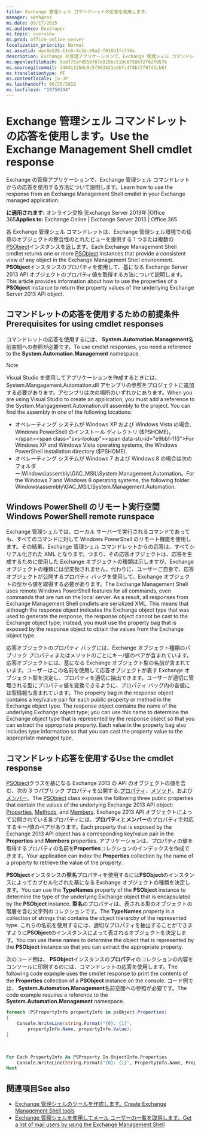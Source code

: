 ```yaml
---
title: Exchange 管理シェル コマンドレットの応答を使用します。
manager: sethgros
ms.date: 09/17/2015
ms.audience: Developer
ms.topic: overview
ms.prod: office-online-server
localization_priority: Normal
ms.assetid: dac8e526-11c6-4c2e-b9a2-f016b1fc738a
description: Exchange の管理アプリケーションで、Exchange 管理シェル コマンドレットからの応答を使用する方法について説明します。
ms.openlocfilehash: 5edf75afd556f67e815bc519c87586f2f62f057b
ms.sourcegitcommit: 34041125dc8c5f993b21cebfc4f8b72f0fd2cb6f
ms.translationtype: MT
ms.contentlocale: ja-JP
ms.lasthandoff: 06/25/2018
ms.locfileid: "19759194"
---
```

# <a name="use-the-exchange-management-shell-cmdlet-response"></a><span data-ttu-id="e9bbf-103">Exchange 管理シェル コマンドレットの応答を使用します。</span><span class="sxs-lookup"><span data-stu-id="e9bbf-103">Use the Exchange Management Shell cmdlet response</span></span>

<span data-ttu-id="e9bbf-104">Exchange の管理アプリケーションで、Exchange 管理シェル コマンドレットからの応答を使用する方法について説明します。</span><span class="sxs-lookup"><span data-stu-id="e9bbf-104">Learn how to use the response from an Exchange Management Shell cmdlet in your Exchange managed application.</span></span>
  
<span data-ttu-id="e9bbf-105">**に適用されます:** オンライン交換 |Exchange Server 2013年 |Office 365</span><span class="sxs-lookup"><span data-stu-id="e9bbf-105">**Applies to:** Exchange Online | Exchange Server 2013 | Office 365</span></span>
  
<span data-ttu-id="e9bbf-106">各 Exchange 管理シェル コマンドレットは、Exchange 管理シェル環境での任意のオブジェクトの整合性のとれたビューを提供する 1 つまたは複数の[PSObject](http://msdn.microsoft.com/en-us/library/system.management.automation.psobject%28VS.85%29.aspx)インスタンスを返します。</span><span class="sxs-lookup"><span data-stu-id="e9bbf-106">Each Exchange Management Shell cmdlet returns one or more [PSObject](http://msdn.microsoft.com/en-us/library/system.management.automation.psobject%28VS.85%29.aspx) instances that provide a consistent view of any object in the Exchange Management Shell environment.</span></span> <span data-ttu-id="e9bbf-107">**PSObject**インスタンスのプロパティを使用して、基になる Exchange Server 2013 API オブジェクトのプロパティ値を取得する方法について説明します。</span><span class="sxs-lookup"><span data-stu-id="e9bbf-107">This article provides information about how to use the properties of a **PSObject** instance to return the property values of the underlying Exchange Server 2013 API object.</span></span> 
  
## <a name="prerequisites-for-using-cmdlet-responses"></a><span data-ttu-id="e9bbf-108">コマンドレットの応答を使用するための前提条件</span><span class="sxs-lookup"><span data-stu-id="e9bbf-108">Prerequisites for using cmdlet responses</span></span>
<span data-ttu-id="e9bbf-109"><a name="prerequisites_bk"> </a></span><span class="sxs-lookup"><span data-stu-id="e9bbf-109"></span></span>

<span data-ttu-id="e9bbf-110">コマンドレットの応答を使用するには、 **System.Automation.Management**名前空間への参照が必要です。</span><span class="sxs-lookup"><span data-stu-id="e9bbf-110">To use cmdlet responses, you need a reference to the **System.Automation.Management** namespace.</span></span> 
  
> [!NOTE]
>  <span data-ttu-id="e9bbf-p102">Visual Studio を使用してアプリケーションを作成するときには、System.Mangagement.Automation.dll アセンブリの参照をプロジェクトに追加する必要があります。アセンブリは次の場所のいずれかにあります。</span><span class="sxs-lookup"><span data-stu-id="e9bbf-p102">When you are using Visual Studio to create an application, you must add a reference to the System.Mangagement.Automation.dll assembly to the project. You can find the assembly in one of the following locations:</span></span> 
> - <span data-ttu-id="e9bbf-113">オペレーティング システムが Windows XP および Windows Vista の場合、Windows PowerShell のインストール ディレクトリ ($PSHOME)。</span><span class="sxs-lookup"><span data-stu-id="e9bbf-113">For Windows XP and Windows Vista operating systems, the Windows PowerShell installation directory ($PSHOME).</span></span> 
> - <span data-ttu-id="e9bbf-114">オペレーティング システムが Windows 7 および Windows 8 の場合は次のフォルダー:Windows\assembly\GAC_MSIL\System.Management.Automation。</span><span class="sxs-lookup"><span data-stu-id="e9bbf-114">For the Windows 7 and Windows 8 operating systems, the following folder: Windows\assembly\GAC_MSIL\System.Management.Automation.</span></span> 
  
## <a name="windows-powershell-remote-runspace"></a><span data-ttu-id="e9bbf-115">Windows PowerShell のリモート実行空間</span><span class="sxs-lookup"><span data-stu-id="e9bbf-115">Windows PowerShell remote runspace</span></span>
<span data-ttu-id="e9bbf-116"><a name="usingremoterunspace_bk"> </a></span><span class="sxs-lookup"><span data-stu-id="e9bbf-116"></span></span>

<span data-ttu-id="e9bbf-p103">Exchange 管理シェルでは、ローカル サーバーで実行されるコマンドであっても、すべてのコマンドに対して Windows PowerShell のリモート機能を使用します。その結果、Exchange 管理シェル コマンドレットからの応答は、すべてシリアル化された XML となります。つまり、その応答オブジェクトは、応答を生成するために使用した Exchange オブジェクトの種類は示しますが、Exchange オブジェクトの種類には型変換されません。代わりに、ユーザーご自身で、応答オブジェクトが公開するプロパティ バッグを使用して、Exchange オブジェクトの型から値を取得する必要があります。</span><span class="sxs-lookup"><span data-stu-id="e9bbf-p103">The Exchange Management Shell uses remote Windows PowerShell features for all commands, even commands that are run on the local server. As a result, all responses from Exchange Management Shell cmdlets are serialized XML. This means that although the response object indicates the Exchange object type that was used to generate the response, the response object cannot be cast to the Exchange object type; instead, you must use the property bag that is exposed by the response object to obtain the values from the Exchange object type.</span></span>
  
<span data-ttu-id="e9bbf-p104">応答オブジェクトのプロパティ バッグには、Exchange オブジェクト種類のパブリック プロパティまたはメソッドのごとにキー/値のペアが含まれています。応答オブジェクトには、基になる Exchange オブジェクト型の名前が含まれています。ユーザーはこの名前を使用して応答オブジェクトが表す Exchange オブジェクト型を決定し、プロパティを適切に抽出できます。ユーザーが適切に管理される型にプロパティ値を変換できるように、プロパティ バッグ内の各値には型情報も含まれています。</span><span class="sxs-lookup"><span data-stu-id="e9bbf-p104">The property bag in the response object contains a key/value pair for each public property or method in the Exchange object type. The response object contains the name of the underlying Exchange object type; you can use this name to determine the Exchange object type that is represented by the response object so that you can extract the appropriate property. Each value in the property bag also includes type information so that you can cast the property value to the appropriate managed type.</span></span>
  
## <a name="use-the-cmdlet-response"></a><span data-ttu-id="e9bbf-123">コマンドレット応答を使用する</span><span class="sxs-lookup"><span data-stu-id="e9bbf-123">Use the cmdlet response</span></span>
<span data-ttu-id="e9bbf-124"><a name="usingPSObject_bk"> </a></span><span class="sxs-lookup"><span data-stu-id="e9bbf-124"></span></span>

<span data-ttu-id="e9bbf-125">[PSObject](http://msdn.microsoft.com/en-us/library/system.management.automation.psobject%28VS.85%29.aspx)クラスを基になる Exchange 2013 の API のオブジェクトの値を含む、次の 3 つパブリック プロパティを公開する:[プロパティ](http://msdn.microsoft.com/en-us/library/system.management.automation.psobject.properties%28VS.85%29.aspx)、[メソッド](http://msdn.microsoft.com/en-us/library/system.management.automation.psobject.methods%28VS.85%29.aspx)、および[メンバー](http://msdn.microsoft.com/en-us/library/system.management.automation.psobject.members%28VS.85%29.aspx)。</span><span class="sxs-lookup"><span data-stu-id="e9bbf-125">The [PSObject](http://msdn.microsoft.com/en-us/library/system.management.automation.psobject%28VS.85%29.aspx) class exposes the following three public properties that contain the values of the underlying Exchange 2013 API object: [Properties](http://msdn.microsoft.com/en-us/library/system.management.automation.psobject.properties%28VS.85%29.aspx), [Methods](http://msdn.microsoft.com/en-us/library/system.management.automation.psobject.methods%28VS.85%29.aspx), and [Members](http://msdn.microsoft.com/en-us/library/system.management.automation.psobject.members%28VS.85%29.aspx).</span></span> <span data-ttu-id="e9bbf-126">Exchange 2013 API オブジェクトによって公開されている各プロパティには、**プロパティ**と**メンバー**のプロパティで対応するキー/値のペアがあります。</span><span class="sxs-lookup"><span data-stu-id="e9bbf-126">Each property that is exposed by the Exchange 2013 API object has a corresponding key/value pair in the **Properties** and **Members** properties.</span></span> <span data-ttu-id="e9bbf-127">アプリケーションは、プロパティの値を取得するプロパティの名前を**Properties**コレクションのインデックスを作成できます。</span><span class="sxs-lookup"><span data-stu-id="e9bbf-127">Your application can index the **Properties** collection by the name of a property to retrieve the value of the property.</span></span> 
  
<span data-ttu-id="e9bbf-128">**PSObject**インスタンスの**型名**プロパティを使用するには**PSObject**のインスタンスによってカプセル化された基になる Exchange オブジェクトの種類を決定します。</span><span class="sxs-lookup"><span data-stu-id="e9bbf-128">You can use the **TypeNames** property of the **PSObject** instance to determine the type of the underlying Exchange object that is encapsulated by the **PSObject** instance.</span></span> <span data-ttu-id="e9bbf-129">**型名**のプロパティは、表される型のオブジェクトの階層を含む文字列のコレクションです。</span><span class="sxs-lookup"><span data-stu-id="e9bbf-129">The **TypeNames** property is a collection of strings that contains the object hierarchy of the represented type.</span></span> <span data-ttu-id="e9bbf-130">これらの名前を使用するには、適切なプロパティを抽出することができますように**PSObject**のインスタンスによって表されるオブジェクトを決定します。</span><span class="sxs-lookup"><span data-stu-id="e9bbf-130">You can use these names to determine the object that is represented by the **PSObject** instance so that you can extract the appropriate property.</span></span> 
  
<span data-ttu-id="e9bbf-131">次のコード例は、 **PSObject**インスタンスの**プロパティ**のコレクションの内容をコンソールに印刷するのには、コマンドレットの応答を使用します。</span><span class="sxs-lookup"><span data-stu-id="e9bbf-131">The following code example uses the cmdlet response to print the contents of the **Properties** collection of a **PSObject** instance on the console.</span></span> <span data-ttu-id="e9bbf-132">コード例では、 **System.Automation.Management**名前空間への参照が必要です。</span><span class="sxs-lookup"><span data-stu-id="e9bbf-132">The code example requires a reference to the **System.Automation.Management** namespace.</span></span> 
  
```cs
foreach (PSPropertyInfo propertyInfo in psObject.Properties)
{
    Console.WriteLine(string.Format("{0}: {1}",
        propertyInfo.Name, propertyInfo.Value);
}
```

<br/>

```vb
For Each PropertyInfo As PSProperty In ObjectInfo.Properties
    Console.WriteLine(String.Format("{0}: {1}", PropertyInfo.Name, PropertyInfo.Value))
Next

```

## <a name="see-also"></a><span data-ttu-id="e9bbf-133">関連項目</span><span class="sxs-lookup"><span data-stu-id="e9bbf-133">See also</span></span>

- [<span data-ttu-id="e9bbf-134">Exchange 管理シェルのツールを作成します。</span><span class="sxs-lookup"><span data-stu-id="e9bbf-134">Create Exchange Management Shell tools</span></span>](create-exchange-management-shell-tools.md)   
- [<span data-ttu-id="e9bbf-135">Exchange 管理シェルを使用してメール ユーザーの一覧を取得します。</span><span class="sxs-lookup"><span data-stu-id="e9bbf-135">Get a list of mail users by using the Exchange Management Shell</span></span>](how-to-get-a-list-of-mail-users-by-using-the-exchange-management-shell.md)
    

